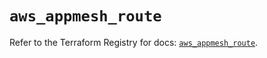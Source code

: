 # `aws_appmesh_route`

Refer to the Terraform Registry for docs: [`aws_appmesh_route`](https://registry.terraform.io/providers/hashicorp/aws/5.76.0/docs/resources/appmesh_route).
